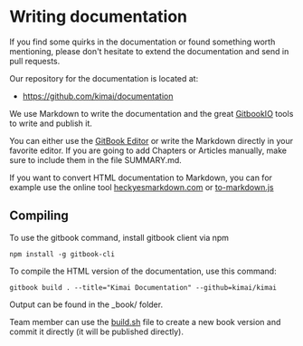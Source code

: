 # Writing documentation

If you find some quirks in the documentation or found something worth mentioning, please don't hesitate to extend the documentation and send in pull requests.

Our repository for the documentation is located at:
* https://github.com/kimai/documentation

We use Markdown to write the documentation and the great [GitbookIO](https://github.com/GitbookIO) tools to write and publish it.

You can either use the [GitBook Editor](https://github.com/GitbookIO/editor) or write the Markdown directly in your favorite editor.
If you are going to add Chapters or Articles manually, make sure to include them in the file SUMMARY.md.

If you want to convert HTML documentation to Markdown, you can for example use the online tool [heckyesmarkdown.com](http://heckyesmarkdown.com/)
or [to-markdown.js](http://domchristie.github.io/to-markdown/)

## Compiling

To use the gitbook command, install gitbook client via npm
```
npm install -g gitbook-cli
```

To compile the HTML version of the documentation, use this command:
```
gitbook build . --title="Kimai Documentation" --github=kimai/kimai
```
Output can be found in the _book/ folder.

Team member can use the [build.sh](https://github.com/kimai/documentation/blob/master/build.sh) file to create a new
book version and commit it directly (it will be published directly).
